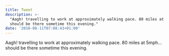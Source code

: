 ```yaml
---
title: Tweet
description: >-
  "Aagh! travelling to work at approximately walking pace. 80 miles at 5mph...
  should be there sometime this evening."
date: '2010-08-11T07:08:43+01:00'
---
```

Aagh! travelling to work at approximately walking pace. 80 miles at 5mph... should be there sometime this evening.
